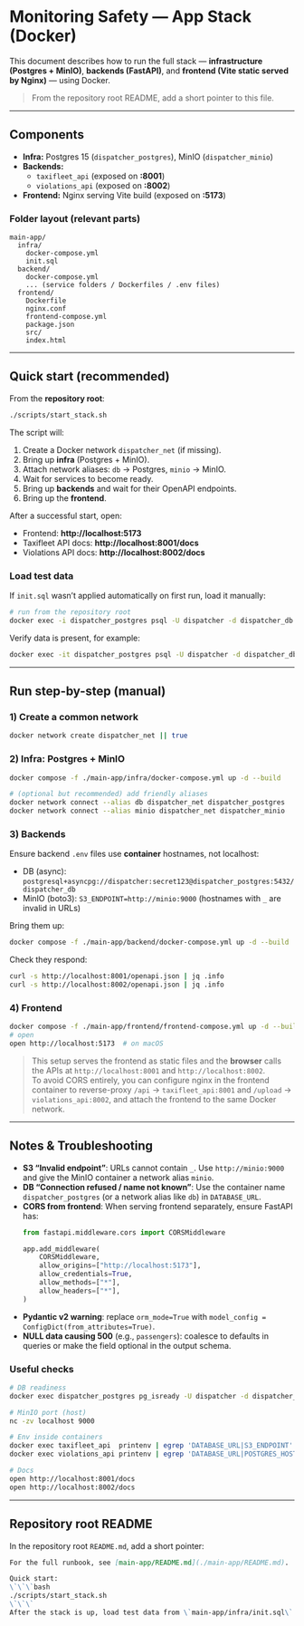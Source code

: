 # Monitoring Safety — App Stack (Docker)

This document describes how to run the full stack — **infrastructure (Postgres + MinIO)**, **backends (FastAPI)**, and **frontend (Vite static served by Nginx)** — using Docker.

> From the repository root README, add a short pointer to this file.

---

## Components

- **Infra:** Postgres 15 (`dispatcher_postgres`), MinIO (`dispatcher_minio`)
- **Backends:**
  - `taxifleet_api` (exposed on **:8001**)
  - `violations_api` (exposed on **:8002**)
- **Frontend:** Nginx serving Vite build (exposed on **:5173**)

### Folder layout (relevant parts)

```
main-app/
  infra/
    docker-compose.yml
    init.sql
  backend/
    docker-compose.yml
    ... (service folders / Dockerfiles / .env files)
  frontend/
    Dockerfile
    nginx.conf
    frontend-compose.yml
    package.json
    src/
    index.html
```

---

## Quick start (recommended)

From the **repository root**:

```bash
./scripts/start_stack.sh
```

The script will:

1. Create a Docker network `dispatcher_net` (if missing).
2. Bring up **infra** (Postgres + MinIO).
3. Attach network aliases: `db` → Postgres, `minio` → MinIO.
4. Wait for services to become ready.
5. Bring up **backends** and wait for their OpenAPI endpoints.
6. Bring up the **frontend**.

After a successful start, open:

- Frontend: **http://localhost:5173**  
- Taxifleet API docs: **http://localhost:8001/docs**  
- Violations API docs: **http://localhost:8002/docs**  

### Load test data

If `init.sql` wasn’t applied automatically on first run, load it manually:

```bash
# run from the repository root
docker exec -i dispatcher_postgres psql -U dispatcher -d dispatcher_db < ./main-app/infra/init.sql
```

Verify data is present, for example:

```bash
docker exec -it dispatcher_postgres psql -U dispatcher -d dispatcher_db -c "SELECT COUNT(*) FROM violations;"
```

---

## Run step-by-step (manual)

### 1) Create a common network
```bash
docker network create dispatcher_net || true
```

### 2) Infra: Postgres + MinIO
```bash
docker compose -f ./main-app/infra/docker-compose.yml up -d --build

# (optional but recommended) add friendly aliases
docker network connect --alias db dispatcher_net dispatcher_postgres   || true
docker network connect --alias minio dispatcher_net dispatcher_minio   || true
```

### 3) Backends

Ensure backend `.env` files use **container** hostnames, not localhost:

- DB (async): `postgresql+asyncpg://dispatcher:secret123@dispatcher_postgres:5432/dispatcher_db`
- MinIO (boto3): `S3_ENDPOINT=http://minio:9000` (hostnames with `_` are invalid in URLs)

Bring them up:

```bash
docker compose -f ./main-app/backend/docker-compose.yml up -d --build
```

Check they respond:

```bash
curl -s http://localhost:8001/openapi.json | jq .info
curl -s http://localhost:8002/openapi.json | jq .info
```

### 4) Frontend

```bash
docker compose -f ./main-app/frontend/frontend-compose.yml up -d --build
# open
open http://localhost:5173  # on macOS
```

> This setup serves the frontend as static files and the **browser** calls the APIs at `http://localhost:8001` and `http://localhost:8002`.  
> To avoid CORS entirely, you can configure nginx in the frontend container to reverse-proxy `/api` → `taxifleet_api:8001` and `/upload` → `violations_api:8002`, and attach the frontend to the same Docker network.

---

## Notes & Troubleshooting

- **S3 “Invalid endpoint”**: URLs cannot contain `_`. Use `http://minio:9000` and give the MinIO container a network alias `minio`.
- **DB “Connection refused / name not known”**: Use the container name `dispatcher_postgres` (or a network alias like `db`) in `DATABASE_URL`.
- **CORS from frontend**: When serving frontend separately, ensure FastAPI has:
  ```python
  from fastapi.middleware.cors import CORSMiddleware

  app.add_middleware(
      CORSMiddleware,
      allow_origins=["http://localhost:5173"],
      allow_credentials=True,
      allow_methods=["*"],
      allow_headers=["*"],
  )
  ```
- **Pydantic v2 warning**: replace `orm_mode=True` with `model_config = ConfigDict(from_attributes=True)`.
- **NULL data causing 500** (e.g., `passengers`): coalesce to defaults in queries or make the field optional in the output schema.

### Useful checks

```bash
# DB readiness
docker exec dispatcher_postgres pg_isready -U dispatcher -d dispatcher_db

# MinIO port (host)
nc -zv localhost 9000

# Env inside containers
docker exec taxifleet_api  printenv | egrep 'DATABASE_URL|S3_ENDPOINT'
docker exec violations_api printenv | egrep 'DATABASE_URL|POSTGRES_HOST|S3_ENDPOINT'

# Docs
open http://localhost:8001/docs
open http://localhost:8002/docs
```

---

## Repository root README

In the repository root `README.md`, add a short pointer:

```md
For the full runbook, see [main-app/README.md](./main-app/README.md).

Quick start:
\`\`\`bash
./scripts/start_stack.sh
\`\`\`
After the stack is up, load test data from \`main-app/infra/init.sql\`.
```
